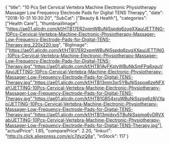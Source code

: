 {
	"title": "10 Pcs Set Cervical Vertebra Machine Electronic Physiotherapy Massager Low Frequency Electrode Pads for Digital TENS Therapy",
	"date": "2018-10-31 10:30:20",
	"SubCat": ["Beauty & Health"],
	"categories": ["Health Care"],
	"thumbnailImage": "https://ae01.alicdn.com/kf/HTB17ER2xpmWBuNjSspdq6zugXXau/JETTING-10Pcs-Cervical-Vertebra-Machine-Electronic-Physiotherapy-Massager-Low-Frequency-Electrode-Pads-for-Digital-TENS-Therapy.jpg_220x220.jpg",
	"BigImage": ["https://ae01.alicdn.com/kf/HTB17ER2xpmWBuNjSspdq6zugXXau/JETTING-10Pcs-Cervical-Vertebra-Machine-Electronic-Physiotherapy-Massager-Low-Frequency-Electrode-Pads-for-Digital-TENS-Therapy.jpg","https://ae01.alicdn.com/kf/HTB1AyFKplyWBuNkSmFPq6xguVXay/JETTING-10Pcs-Cervical-Vertebra-Machine-Electronic-Physiotherapy-Massager-Low-Frequency-Electrode-Pads-for-Digital-TENS-Therapy.jpg","https://ae01.alicdn.com/kf/HTB13mm3xr5YBuNjSspoq6zeNFXaY/JETTING-10Pcs-Cervical-Vertebra-Machine-Electronic-Physiotherapy-Massager-Low-Frequency-Electrode-Pads-for-Digital-TENS-Therapy.jpg","https://ae01.alicdn.com/kf/HTB1GB54xruWBuNjSszgq6z8jVXap/JETTING-10Pcs-Cervical-Vertebra-Machine-Electronic-Physiotherapy-Massager-Low-Frequency-Electrode-Pads-for-Digital-TENS-Therapy.jpg","https://ae01.alicdn.com/kf/HTB13mjdxv5TBuNjSspmq6yDRVXab/JETTING-10Pcs-Cervical-Vertebra-Machine-Electronic-Physiotherapy-Massager-Low-Frequency-Electrode-Pads-for-Digital-TENS-Therapy.jpg"],
	"actualPrice": 1.85,
	"comparePrice": 2.20,
	"linkurl": "http://s.click.aliexpress.com/e/c7dyzQ9a",
	"inStock": 117
}
